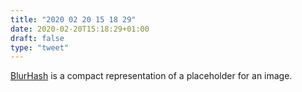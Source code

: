 ```yaml
---
title: "2020 02 20 15 18 29"
date: 2020-02-20T15:18:29+01:00
draft: false
type: "tweet"
---
```

[BlurHash](https://blurha.sh) is a compact representation of a placeholder for an image.
